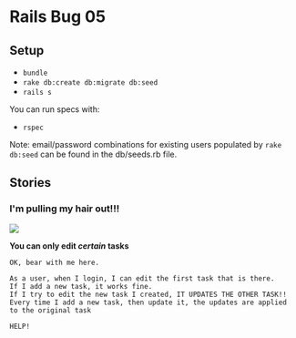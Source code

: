 # Rails Bug 05

## Setup

* `bundle`
* `rake db:create db:migrate db:seed`
* `rails s`

You can run specs with:

* `rspec`

Note: email/password combinations for existing users populated by `rake db:seed` can be found in the db/seeds.rb file.

## Stories

### I'm pulling my hair out!!!

<img src="http://bracketgeek.com/system/avatars/451/original/RageFaceBlackSS.png" />

**You can only edit _certain_ tasks**
```
OK, bear with me here.

As a user, when I login, I can edit the first task that is there.
If I add a new task, it works fine.
If I try to edit the new task I created, IT UPDATES THE OTHER TASK!!
Every time I add a new task, then update it, the updates are applied to the original task

HELP!
```
